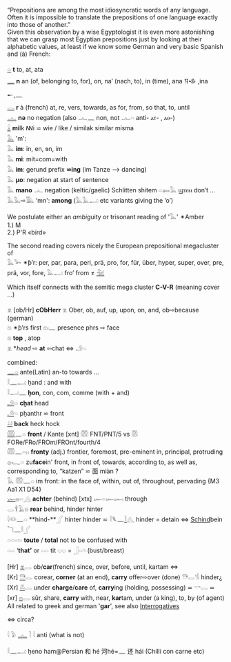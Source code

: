 “Prepositions are among the most idiosyncratic words of any language. Often it is impossible to translate the prepositions of one language exactly into those of another.”  
Given this observation by a wise Egyptologist it is even more astonishing that we can grasp most Egyptian prepositions just by looking at their alphabetic values, at least if we know some German and very basic Spanish and (à) French:  

[𓏏](𓏏) **t**	to, at, ata  
[𓈖](𓈖) **n**	an (of, belonging to, for), on, na’ (nach, to), in (time), ana 𒀀𒈾 ,ina 𒀸,𓈖  
[𓂋](𓂋) **r**	 à (french) at, re, vers, towards, as for, from, so that, to, until  
[𓂜](𓂜) **nə** no negation (also 𓂜𓈖 non, not 𓂜𓏏 anti-  ⲁⲧ- , ⲁⲑ-)  
[𓏇](𓏇) **mi**lk ꟿi ⋍ wie / like / similak similar misma  
[𓅓](𓅓) 'm':  
𓅓 **im**: in, en, ɘn, im  
𓅓 **mi**: mit=com=with  
𓅓 **im**: gerund prefix **⋍ing** (im Tanze —> dancing)  
𓅓 **µo**: negation at start of sentence  
𓅓 **mano** 𓂜 negation (keltic/gaelic)  Schlitten shitem 𓏏𓍃𓅓 ϣⲧⲉⲙ don’t …  
𓅓𓅓⇨𓅔 ‘mn': **among**   (𓅓𓅓𓂝 etc variants giving the ‘o’)  

We postulate either an *ambi*guity or trisonant reading of '𓅓' ✴Amber  
1.) M  
2.) P'R «bird»  

The second reading covers nicely the European prepositional megacluster of  
𓅓𓅨  ✴ƥ’r: per, par, para, peri, prä, pro, for, für, über, hyper, super, over, pre, prä, vor, fore, 𓅓𓂝 fro’ from  ≠ [𓅖](𓅖)  

Which itself connects with the semitic mega cluster **C-V-R** (meaning cover ...)  

𓁷 [ob/Hr] **cObHerr** 𓁷 Ober, ob, auf, up, upon, on, and, ob⇨because (german)  
𓁶 ✴ƥ’rs first 𓁶𓏤𓈖 presence phrs ⇨ face  
𓁶 **top** , atop  
𓁷 **head* ⇨ **at** ⇦chat ⇔ 𓄂𓏏  

combined:  
[𓈖](𓈖)[𓏏](𓏏)  ante(Latin) an-to towards …  
𓎛𓈖𓂝 ḫand : and with  
𓎛𓂝𓈖  **ḫon**, con, com, comme (with + and)  
[𓄂](𓄂)𓏏 **cḫat**  head  
[𓄂](𓄂)𓏏 pḫanthr ⋍ front  
[𓄖](𓄖) **back** heck hock  
[𓏅](𓏅)𓈖𓏏 **front** / Kante [xnt]   𓏅 FNT/PNT/5 vs 𓏃 FORe/FRo/FROm/FROnt/fourth/4  
𓏅𓈖𓏏𓏮 **fronty** (adj.) frontier, foremost, pre-eminent in, principal, protruding  
𓐍𓆑𓏏  zu**face**in' front, in front of, towards, according to, as well as, corresponding to, “katzen” ⋍ 面 miàn ?  
𓅓  𓏅𓈖𓏏  im front: in the face of, within, out of,  throughout, pervading {M3 Aa1 X1 D54}  
[𓆱](𓆱)𓐍𓏏𓂻 **achter**	 (behind)   [xtx] 𓆱𓏏𓆱𓆱𓏤  through  
𓂋𓇉𓄿𓁶  **rear**     behind, hinder hinter  
𓇋𓆛𓈖𓏏 **hind-**𓂾 hinter hinder ⋍  𓎛𓆰𓈖[𓎛](𓎛)𓂽 hinder = detain ⇔ [Schind](Schind)bein 𓆓𓈖𓎛𓂾  
𓏏𓏏𓏝 **toute** / **total**  not to be confused with  
𓏏𓏏 ‘**that’**  or  𓏏𓏏 tit 𓂑𓂑 = 𓃀𓏏𓄹 (bust/breast)  

[Hr] [𓁷](𓁷)𓂋 ob/**car**(french) since, over, before, until, kartam ⇔  
[Kr] [𓇥](𓇥)𓂋 corear, **corner** (at an end), **carry** offer⇨over (done)  𓇥𓂋𓀜 hinder¿  
[Xr] [𓌨](𓌨)𓂋 under **charge**/**care** of, **carry**ing (holding, possessing) ⋍ 𓎡𓂋 ⋍  
[xr] [𓐍](𓐍)𓂋 sûr, share, **carry** with, near, **kar**tam, under (a king), to, by (of agent)  
All related to greek and german '**gar**', see also [Interrogatives](Interrogatives)  

⇔ circa?  

𓇋 𓅱 [𓂜](𓂜) 𓍘  𓇋 	anti (what is not)  

𓎛𓈖𓂝 ḫeno ham@Persian   和 hé  河hé=𓈖 还 hái (Chilli con carne etc)  